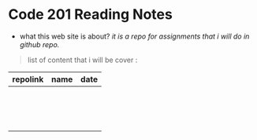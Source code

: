 # Code 201 Reading Notes
* what this web site is about?
*it is a repo for assignments that i will do in github repo.*

> list of content that i will be cover :

| repolink |      name     |  date |
|----------|:-------------:|------:|
|          |               |       |
|          |               |       |
|          |               |       |
|          |               |       |
|          |               |       |
|          |               |       |
|          |               |       |
|          |               |       |
|          |               |       |
|          |               |       |
|          |               |       |
|          |               |       |
|          |               |       |
|          |               |       |
|          |               |       |
